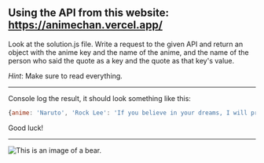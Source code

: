 ## Using the API from this website: https://animechan.vercel.app/

Look at the solution.js file. Write a request to the given API and return an object with the anime key and the name of the anime, and the name of the person who said the quote as a key and the quote as that key's value.

_Hint_: Make sure to read everything.
________________________________________

Console log the result, it should look something like this:

```javascript 
{anime: 'Naruto', 'Rock Lee': 'If you believe in your dreams, I will prove to you, that you can achieve your dreams just by working hard.'}
```

Good luck!
________________________________________

![This is an image of a bear.](https://placebear.com/202/203)